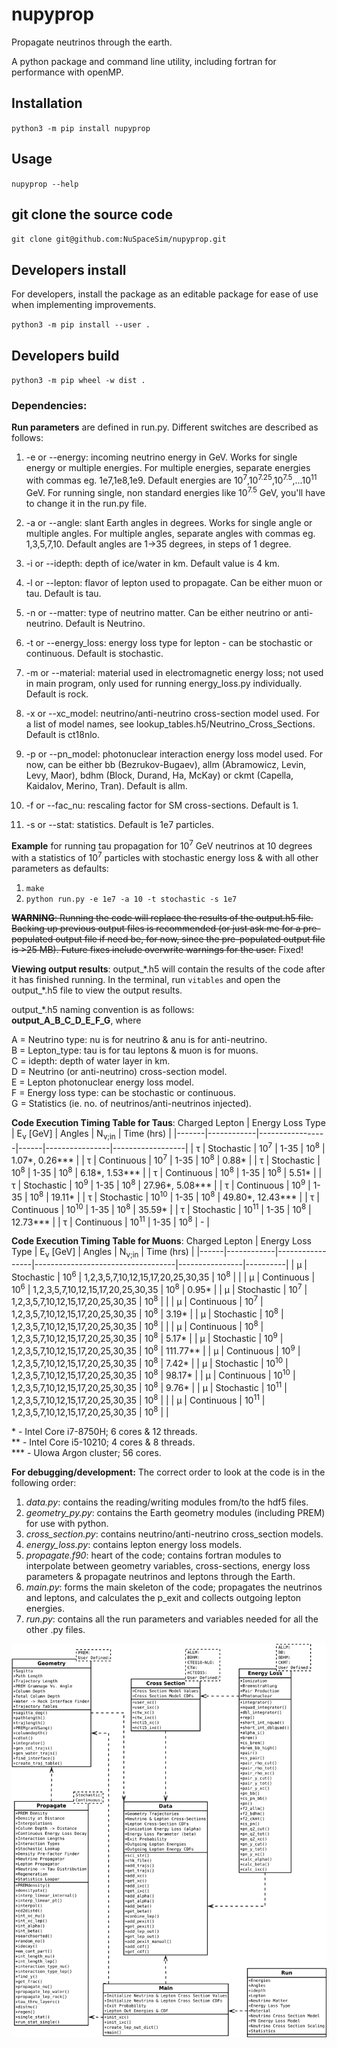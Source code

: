 # nupyprop

Propagate neutrinos through the earth.

A python package and command line utility, including fortran for performance with openMP.

## Installation

`python3 -m pip install nupyprop`

## Usage

`nupyprop --help`

## git clone the source code 

`git clone git@github.com:NuSpaceSim/nupyprop.git`

## Developers install

For developers, install the package as an editable package for ease of use when
implementing improvements.

`python3 -m pip install --user .`

## Developers build

`python3 -m pip wheel -w dist .`

### **Dependencies:**

**Run parameters** are defined in run.py. Different switches are described as follows:

1. -e or --energy: incoming neutrino energy in GeV. Works for single energy or multiple energies. For multiple energies, separate energies with commas eg. 1e7,1e8,1e9. Default energies are 10<sup>7</sup>,10<sup>7.25</sup>,10<sup>7.5</sup>,...10<sup>11</sup> GeV. For running single, non standard energies like 10<sup>7.5</sup> GeV, you'll have to change it in the run.py file.

2. -a or --angle: slant Earth angles in degrees. Works for single angle or multiple angles. For multiple angles, separate angles with commas eg. 1,3,5,7,10. Default angles are 1->35 degrees, in steps of 1 degree.

3. -i or --idepth: depth of ice/water in km. Default value is 4 km.

4. -l or --lepton: flavor of lepton used to propagate. Can be either muon or tau. Default is tau.

5. -n or --matter: type of neutrino matter. Can be either neutrino or anti-neutrino. Default is Neutrino.

6. -t or --energy_loss: energy loss type for lepton - can be stochastic or continuous. Default is stochastic.

7. -m or --material: material used in electromagnetic energy loss; not used in main program, only used for running energy_loss.py individually. Default is rock.

8. -x or --xc_model: neutrino/anti-neutrino cross-section model used. For a list of model names, see lookup_tables.h5/Neutrino_Cross_Sections. Default is ct18nlo. 

9. -p or --pn_model: photonuclear interaction energy loss model used. For now, can be either bb (Bezrukov-Bugaev), allm (Abramowicz, Levin, Levy, Maor), bdhm (Block, Durand, Ha, McKay) or ckmt (Capella, Kaidalov, Merino, Tran). Default is allm.

10. -f or --fac_nu: rescaling factor for SM cross-sections. Default is 1.

11. -s or --stat: statistics. Default is 1e7 particles.

**Example** for running tau propagation for 10<sup>7</sup> GeV neutrinos at 10 degrees with a statistics of 10<sup>7</sup> particles with stochastic energy loss & with all other parameters as defaults:

1. `make`
2. `python run.py -e 1e7 -a 10 -t stochastic -s 1e7`

~~**WARNING**: Running the code will replace the results of the output.h5 file. Backing up previous output files is recommended (or just ask me for a pre-populated output file if need be, for now, since the pre-populated output file is >25 MB). Future fixes include overwrite warnings for the user.~~ Fixed!

**Viewing output results**:
output_\*.h5 will contain the results of the code after it has finished running. In the terminal, run `vitables` and open the output_\*.h5 file to view the output results.

output_\*.h5 naming convention is as follows:</br>
**output_A_B_C_D_E_F_G**, where

A = Neutrino type: nu is for neutrino & anu is for anti-neutrino.</br>
B = Lepton_type: tau is for tau leptons & muon is for muons.</br>
C = idepth: depth of water layer in km.</br>
D = Neutrino (or anti-neutrino) cross-section model.</br>
E = Lepton photonuclear energy loss model.</br>
F = Energy loss type: can be stochastic or continuous.</br>
G = Statistics (ie. no. of neutrinos/anti-neutrinos injected).

**Code Execution Timing Table for Taus**:
Charged Lepton | Energy Loss Type | E<sub>&nu;</sub> [GeV] | Angles | N<sub>&nu;;in</sub> | Time (hrs) |
|-------|------------|-----------------|------|----------------|------------------|
| &tau; | Stochastic | 10<sup>7</sup>  | 1-35 | 10<sup>8</sup> | 1.07*, 0.26***   |
| &tau; | Continuous | 10<sup>7</sup>  | 1-35 | 10<sup>8</sup> | 0.88*            |
| &tau; | Stochastic | 10<sup>8</sup>  | 1-35 | 10<sup>8</sup> | 6.18*, 1.53***   |
| &tau; | Continuous | 10<sup>8</sup>  | 1-35 | 10<sup>8</sup> | 5.51*            |
| &tau; | Stochastic | 10<sup>9</sup>  | 1-35 | 10<sup>8</sup> | 27.96*, 5.08***  |
| &tau; | Continuous | 10<sup>9</sup>  | 1-35 | 10<sup>8</sup> | 19.11*           |
| &tau; | Stochastic | 10<sup>10</sup> | 1-35 | 10<sup>8</sup> | 49.80*, 12.43*** |
| &tau; | Continuous | 10<sup>10</sup> | 1-35 | 10<sup>8</sup> | 35.59*           |
| &tau; | Stochastic | 10<sup>11</sup> | 1-35 | 10<sup>8</sup> | 12.73***         |
| &tau; | Continuous | 10<sup>11</sup> | 1-35 | 10<sup>8</sup> | -                |

**Code Execution Timing Table for Muons**:
Charged Lepton | Energy Loss Type | E<sub>&nu;</sub> [GeV] | Angles | N<sub>&nu;;in</sub> | Time (hrs) |
|------|------------|-----------------|-----------------------------------|----------------|----------|
| &mu; | Stochastic | 10<sup>6</sup>  | 1,2,3,5,7,10,12,15,17,20,25,30,35 | 10<sup>8</sup> |          |
| &mu; | Continuous | 10<sup>6</sup>  | 1,2,3,5,7,10,12,15,17,20,25,30,35 | 10<sup>8</sup> | 0.95*    |
| &mu; | Stochastic | 10<sup>7</sup>  | 1,2,3,5,7,10,12,15,17,20,25,30,35 | 10<sup>8</sup> |          |
| &mu; | Continuous | 10<sup>7</sup>  | 1,2,3,5,7,10,12,15,17,20,25,30,35 | 10<sup>8</sup> | 3.19*    |
| &mu; | Stochastic | 10<sup>8</sup>  | 1,2,3,5,7,10,12,15,17,20,25,30,35 | 10<sup>8</sup> |          |
| &mu; | Continuous | 10<sup>8</sup>  | 1,2,3,5,7,10,12,15,17,20,25,30,35 | 10<sup>8</sup> | 5.17*    |
| &mu; | Stochastic | 10<sup>9</sup>  | 1,2,3,5,7,10,12,15,17,20,25,30,35 | 10<sup>8</sup> | 111.77** |
| &mu; | Continuous | 10<sup>9</sup>  | 1,2,3,5,7,10,12,15,17,20,25,30,35 | 10<sup>8</sup> | 7.42*    |
| &mu; | Stochastic | 10<sup>10</sup> | 1,2,3,5,7,10,12,15,17,20,25,30,35 | 10<sup>8</sup> | 98.17*   |
| &mu; | Continuous | 10<sup>10</sup> | 1,2,3,5,7,10,12,15,17,20,25,30,35 | 10<sup>8</sup> | 9.76*    |
| &mu; | Stochastic | 10<sup>11</sup> | 1,2,3,5,7,10,12,15,17,20,25,30,35 | 10<sup>8</sup> |          |
| &mu; | Continuous | 10<sup>11</sup> | 1,2,3,5,7,10,12,15,17,20,25,30,35 | 10<sup>8</sup> |          |

\* - Intel Core i7-8750H; 6 cores & 12 threads.</br>
\** - Intel Core i5-10210; 4 cores & 8 threads.</br>
\*** - UIowa Argon cluster; 56 cores.

**For debugging/development:**
The correct order to look at the code is in the following order:

1. _data.py_: contains the reading/writing modules from/to the hdf5 files.
2. _geometry_py.py_: contains the Earth geometry modules (including PREM) for use with python.
3. _cross_section.py_: contains neutrino/anti-neutrino cross_section models.
4. _energy_loss.py_: contains lepton energy loss models.
5. _propagate.f90_: heart of the code; contains fortran modules to interpolate between geometry variables, cross-sections, energy loss parameters & propagate neutrinos and leptons through the Earth.
6. _main.py_: forms the main skeleton of the code; propagates the neutrinos and leptons, and calculates the p_exit and collects outgoing lepton energies.
7. _run.py_: contains all the run parameters and variables needed for all the other .py files.

![UML Diagram](/figures/nupyprop_uml_full.png)
